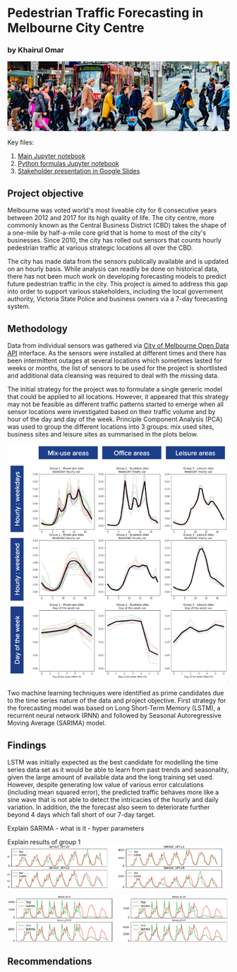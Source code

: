 # Pedestrian Traffic Forecasting in Melbourne City Centre
### by Khairul Omar

<img src="/images/pedestrians.png">

Key files:
1. <a href="https://github.com/khairulomar/Melbourne_pedestrian/blob/master/Melbourne_pedestrian.ipynb">Main Jupyter notebook</a>
2. <a href="https://github.com/khairulomar/Melbourne_pedestrian/blob/master/library.py">Python formulas Jupyter notebook</a>
1. <a href="https://docs.google.com/presentation/d/1mdEAQ9iz1uUEMc6Xku6apKgG_EvlaO9VxIGmaZn40FA/edit?usp=sharing">Stakeholder presentation in Google Slides</a>

## Project objective
Melbourne was voted world's most liveable city for 6 consecutive years between 2012 and 2017 for its high quality of life. The city centre, more commonly known as the Central Business District (CBD) takes the shape of a one-mile by half-a-mile core grid that is home to most of the city's businesses. Since 2010, the city has rolled out sensors that counts hourly pedestrian traffic at various strategic locations all over the CBD.
<p>
The city has made data from the sensors publically available and is updated on an hourly basis. While analysis can readily be done on historical data, there has not been much work on developing forecasting models to predict future pedestrian traffic in the city. This project is aimed to address this gap into order to support various stakeholders, including the local government authority, Victoria State Police and business owners via a 7-day forecasting system.

## Methodology
Data from individual sensors was gathered via <a href="https://dev.socrata.com/foundry/data.melbourne.vic.gov.au/b2ak-trbp"> City of Melbourne Open Data API</a> interface. As the sensors were installed at different times and there has been intermittent outages at several locations which sometimes lasted for weeks or months, the list of sensors to be used for the project is shortlisted and additional data cleansing was required to deal with the missing data.

The initial strategy for the project was to formulate a single generic model that could be applied to all locations. However, it appeared that this strategy may not be feasible as different traffic patterns started to emerge when all sensor locations were investigated based on their traffic volume and by hour of the day and day of the week. Principle Component Analysis (PCA) was used to group the different locations into 3 groups: mix used sites, business sites and leisure sites as summarised in the plots below.

<img src="/images/EDA_groups.png">

Two machine learning techniques were identified as prime candidates due to the time series nature of the data and project objective. First strategy for the forecasting model was based on Long Short-Term Memory (LSTM), a recurrent neural network (RNN) and followed by Seasonal Autoregressive Moving Average (SARIMA) model.

## Findings
LSTM was initially expected as the best candidate for modelling the time series data set as it would be able to learn from past trends and seasonality, given the large amount of available data and the long training set used. However, despite generating low value of various error calculations (including mean squared error), the predicted traffic behaves more like a sine wave that is not able to detect the intricacies of the hourly and daily variation. In addition, the the forecast also seem to deteriorate further beyond 4 days which fall short of our 7-day target.
<p>
Explain SARIMA - what is it - hyper parameters
<p>
Explain results of group 1
<img src="/images/SARIMA_group1.png">
<p>
<img src="/images/SARIMA_group2.png">
<p>

## Recommendations
